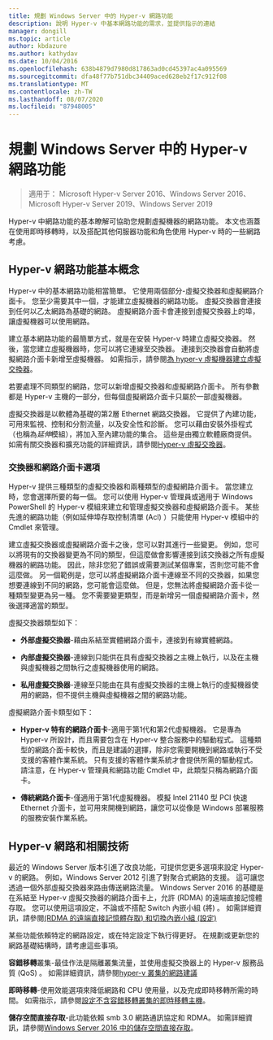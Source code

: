 ```yaml
---
title: 規劃 Windows Server 中的 Hyper-v 網路功能
description: 說明 Hyper-v 中基本網路功能的需求，並提供指示的連結
manager: dongill
ms.topic: article
author: kbdazure
ms.author: kathydav
ms.date: 10/04/2016
ms.openlocfilehash: 638b4879d7980d817863ad0cd45397ac4a095569
ms.sourcegitcommit: dfa48f77b751dbc34409aced628eb2f17c912f08
ms.translationtype: MT
ms.contentlocale: zh-TW
ms.lasthandoff: 08/07/2020
ms.locfileid: "87948005"
---
```

# <a name="plan-for-hyper-v-networking-in-windows-server"></a>規劃 Windows Server 中的 Hyper-v 網路功能

>適用于： Microsoft Hyper-v Server 2016、Windows Server 2016、Microsoft Hyper-v Server 2019、Windows Server 2019

Hyper-v 中網路功能的基本瞭解可協助您規劃虛擬機器的網路功能。 本文也涵蓋在使用即時移轉時，以及搭配其他伺服器功能和角色使用 Hyper-v 時的一些網路考慮。

## <a name="hyper-v-networking-basics"></a>Hyper-v 網路功能基本概念
Hyper-v 中的基本網路功能相當簡單。 它使用兩個部分-虛擬交換器和虛擬網路介面卡。 您至少需要其中一個，才能建立虛擬機器的網路功能。 虛擬交換器會連接到任何以乙太網路為基礎的網路。 虛擬網路介面卡會連接到虛擬交換器上的埠，讓虛擬機器可以使用網路。

建立基本網路功能的最簡單方式，就是在安裝 Hyper-v 時建立虛擬交換器。 然後，當您建立虛擬機器時，您可以將它連線至交換器。 連接到交換器會自動將虛擬網路介面卡新增至虛擬機器。 如需指示，請參閱[為 hyper-v 虛擬機器建立虛擬交換器](../get-started/Create-a-virtual-switch-for-Hyper-V-virtual-machines.md)。

若要處理不同類型的網路，您可以新增虛擬交換器和虛擬網路介面卡。 所有參數都是 Hyper-v 主機的一部分，但每個虛擬網路介面卡只屬於一部虛擬機器。

虛擬交換器是以軟體為基礎的第2層 Ethernet 網路交換器。 它提供了內建功能，可用來監視、控制和分割流量，以及安全性和診斷。  您可以藉由安裝外掛程式（也稱為*延伸*模組），將加入至內建功能的集合。 這些是由獨立軟體廠商提供。 如需有關交換器和擴充功能的詳細資訊，請參閱[Hyper-v 虛擬交換器](../../hyper-v-virtual-switch/Hyper-V-Virtual-Switch.md)。

### <a name="switch-and-network-adapter-choices"></a>交換器和網路介面卡選項
Hyper-v 提供三種類型的虛擬交換器和兩種類型的虛擬網路介面卡。 當您建立時，您會選擇所要的每一個。 您可以使用 Hyper-v 管理員或適用于 Windows PowerShell 的 Hyper-v 模組來建立和管理虛擬交換器和虛擬網路介面卡。 某些先進的網路功能（例如延伸埠存取控制清單 (Acl) ）只能使用 Hyper-v 模組中的 Cmdlet 來管理。

建立虛擬交換器或虛擬網路介面卡之後，您可以對其進行一些變更。 例如，您可以將現有的交換器變更為不同的類型，但這麼做會影響連接到該交換器之所有虛擬機器的網路功能。  因此，除非您犯了錯誤或需要測試某個專案，否則您可能不會這麼做。 另一個範例是，您可以將虛擬網路介面卡連線至不同的交換器，如果您想要連線到不同的網路，您可能會這麼做。 但是，您無法將虛擬網路介面卡從一種類型變更為另一種。 您不需要變更類型，而是新增另一個虛擬網路介面卡，然後選擇適當的類型。

虛擬交換器類型如下：

-   **外部虛擬交換器**-藉由系結至實體網路介面卡，連接到有線實體網路。

-   **內部虛擬交換器**-連線到只能供在具有虛擬交換器之主機上執行，以及在主機與虛擬機器之間執行之虛擬機器使用的網路。

-   **私用虛擬交換器**-連線至只能由在具有虛擬交換器的主機上執行的虛擬機器使用的網路，但不提供主機與虛擬機器之間的網路功能。

虛擬網路介面卡類型如下：

-   **Hyper-v 特有的網路介面卡**-適用于第1代和第2代虛擬機器。 它是專為 Hyper-v 所設計，而且需要包含在 Hyper-v 整合服務中的驅動程式。 這種類型的網路介面卡較快，而且是建議的選擇，除非您需要開機到網路或執行不受支援的客體作業系統。 只有支援的客體作業系統才會提供所需的驅動程式。 請注意，在 Hyper-v 管理員和網路功能 Cmdlet 中，此類型只稱為網路介面卡。

-   **傳統網路介面卡**-僅適用于第1代虛擬機器。 模擬 Intel 21140 型 PCI 快速 Ethernet 介面卡，並可用來開機到網路，讓您可以從像是 Windows 部署服務的服務安裝作業系統。

## <a name="hyper-v-networking-and-related-technologies"></a>Hyper-v 網路和相關技術
最近的 Windows Server 版本引進了改良功能，可提供您更多選項來設定 Hyper-v 的網路。 例如，Windows Server 2012 引進了對聚合式網路的支援。 這可讓您透過一個外部虛擬交換器來路由傳送網路流量。 Windows Server 2016 的基礎是在系結至 Hyper-v 虛擬交換器的網路介面卡上，允許 (RDMA) 的遠端直接記憶體存取。 您可以使用這項設定，不論或不搭配 Switch 內嵌小組 (將) 。 如需詳細資訊，請參閱[&#40;RDMA 的遠端直接記憶體存取&#41; 和切換內嵌小組 &#40;設定&#41;](../../hyper-v-virtual-switch/RDMA-and-Switch-Embedded-Teaming.md)

某些功能依賴特定的網路設定，或在特定設定下執行得更好。 在規劃或更新您的網路基礎結構時，請考慮這些事項。

**容錯移轉**叢集-最佳作法是隔離叢集流量，並使用虛擬交換器上的 Hyper-v 服務品質 (QoS) 。 如需詳細資訊，請參閱[hyper-v 叢集的網路建議](https://technet.microsoft.com/library/dn550728.aspx)

**即時移轉**-使用效能選項來降低網路和 CPU 使用量，以及完成即時移轉所需的時間。 如需指示，請參閱[設定不含容錯移轉叢集的即時移轉主機](../deploy/set-up-hosts-for-live-migration-without-failover-clustering.md)。

**儲存空間直接存取**-此功能依賴 smb 3.0 網路通訊協定和 RDMA。 如需詳細資訊，請參閱[Windows Server 2016 中的儲存空間直接存取](../../../storage/storage-spaces/storage-spaces-direct-overview.md)。